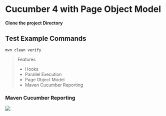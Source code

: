 # Cucumber 4 with Page Object Model

**Clone the project Directory**

## Test Example Commands

```
mvn clean verify
```

> Features
> - Hooks
> - Parallel Execution
> - Page Object Model
> - Maven Cucumber Reporting

### Maven Cucumber Reporting

![](https://1.bp.blogspot.com/-uhU9vWjlaDQ/W7HtBSBiSAI/AAAAAAAApiw/smRqpueMWgsjmzddYkQRUB1hO6PTcFuDACLcBGAs/s640/Report1.JPG)

